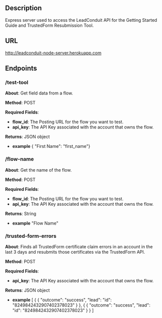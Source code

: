 ## **Description**

Express server used to access the LeadConduit API for the Getting Started Guide and TrustedForm Resubmission Tool.

## **URL**
http://leadconduit-node-server.herokuapp.com

## **Endpoints**

### **/test-tool**

**About**: Get field data from a flow.

**Method**: POST

**Required Fields**:

* **flow_id**: The Posting URL for the flow you want to test.
* **api_key**: The API Key associated with the account that owns the flow.

**Returns**: JSON object

* **example** { "First Name": "first_name"}


### **/flow-name**

**About**: Get the name of the flow.

**Method**: POST

**Required Fields**:

* **flow_id**: The Posting URL for the flow you want to test.
* **api_key**: The API Key associated with the account that owns the flow.

**Returns**: String

* **example** "Flow Name"


### **/trusted-form-errors**

**About**: Finds all TrustedForm certificate claim errors in an account in the last 3 days and resubmits those certificates via the TrustedForm API.

**Method**: POST

**Required Fields**:

* **api_key**: The API Key associated with the account that owns the flow.

**Returns**: JSON object

* **example**
[ { { "outcome": "success", "lead": "id": "8249842432907402378023" } }, { { "outcome": "success", "lead": "id": "8249842432907402378023" } } ]
